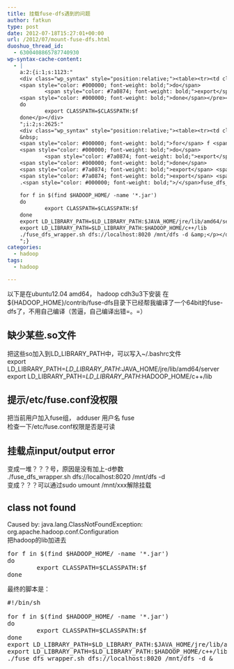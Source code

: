 ```yaml
---
title: 挂载fuse-dfs遇到的问题
author: fatkun
type: post
date: 2012-07-18T15:27:01+00:00
url: /2012/07/mount-fuse-dfs.html
duoshuo_thread_id:
  - 6300408865787740930
wp-syntax-cache-content:
  - |
    a:2:{i:1;s:1123:"
    <div class="wp_syntax" style="position:relative;"><table><tr><td class="code"><pre class="bash" style="font-family:monospace;"><span style="color: #000000; font-weight: bold;">for</span> f <span style="color: #000000; font-weight: bold;">in</span> $<span style="color: #7a0874; font-weight: bold;">&#40;</span><span style="color: #c20cb9; font-weight: bold;">find</span> <span style="color: #007800;">$HADOOP_HOME</span><span style="color: #000000; font-weight: bold;">/</span> <span style="color: #660033;">-name</span> <span style="color: #ff0000;">'*.jar'</span><span style="color: #7a0874; font-weight: bold;">&#41;</span>
    <span style="color: #000000; font-weight: bold;">do</span>
            <span style="color: #7a0874; font-weight: bold;">export</span> <span style="color: #007800;">CLASSPATH</span>=<span style="color: #007800;">$CLASSPATH</span>:<span style="color: #007800;">$f</span>
    <span style="color: #000000; font-weight: bold;">done</span></pre></td></tr></table><p class="theCode" style="display:none;">for f in $(find $HADOOP_HOME/ -name '*.jar')
    do
            export CLASSPATH=$CLASSPATH:$f
    done</p></div>
    ";i:2;s:2625:"
    <div class="wp_syntax" style="position:relative;"><table><tr><td class="code"><pre class="bash" style="font-family:monospace;"><span style="color: #666666; font-style: italic;">#!/bin/sh</span>
    &nbsp;
    <span style="color: #000000; font-weight: bold;">for</span> f <span style="color: #000000; font-weight: bold;">in</span> $<span style="color: #7a0874; font-weight: bold;">&#40;</span><span style="color: #c20cb9; font-weight: bold;">find</span> <span style="color: #007800;">$HADOOP_HOME</span><span style="color: #000000; font-weight: bold;">/</span> <span style="color: #660033;">-name</span> <span style="color: #ff0000;">'*.jar'</span><span style="color: #7a0874; font-weight: bold;">&#41;</span>
    <span style="color: #000000; font-weight: bold;">do</span>
            <span style="color: #7a0874; font-weight: bold;">export</span> <span style="color: #007800;">CLASSPATH</span>=<span style="color: #007800;">$CLASSPATH</span>:<span style="color: #007800;">$f</span>
    <span style="color: #000000; font-weight: bold;">done</span>
    <span style="color: #7a0874; font-weight: bold;">export</span> <span style="color: #007800;">LD_LIBRARY_PATH</span>=<span style="color: #007800;">$LD_LIBRARY_PATH</span>:<span style="color: #007800;">$JAVA_HOME</span><span style="color: #000000; font-weight: bold;">/</span>jre<span style="color: #000000; font-weight: bold;">/</span>lib<span style="color: #000000; font-weight: bold;">/</span>amd64<span style="color: #000000; font-weight: bold;">/</span>server
    <span style="color: #7a0874; font-weight: bold;">export</span> <span style="color: #007800;">LD_LIBRARY_PATH</span>=<span style="color: #007800;">$LD_LIBRARY_PATH</span>:<span style="color: #007800;">$HADOOP_HOME</span><span style="color: #000000; font-weight: bold;">/</span>c++<span style="color: #000000; font-weight: bold;">/</span>lib
    .<span style="color: #000000; font-weight: bold;">/</span>fuse_dfs_wrapper.sh dfs:<span style="color: #000000; font-weight: bold;">//</span>localhost:<span style="color: #000000;">8020</span> <span style="color: #000000; font-weight: bold;">/</span>mnt<span style="color: #000000; font-weight: bold;">/</span>dfs <span style="color: #660033;">-d</span> <span style="color: #000000; font-weight: bold;">&amp;</span></pre></td></tr></table><p class="theCode" style="display:none;">#!/bin/sh
    
    for f in $(find $HADOOP_HOME/ -name '*.jar')
    do
            export CLASSPATH=$CLASSPATH:$f
    done
    export LD_LIBRARY_PATH=$LD_LIBRARY_PATH:$JAVA_HOME/jre/lib/amd64/server
    export LD_LIBRARY_PATH=$LD_LIBRARY_PATH:$HADOOP_HOME/c++/lib
    ./fuse_dfs_wrapper.sh dfs://localhost:8020 /mnt/dfs -d &amp;</p></div>
    ";}
categories:
  - hadoop
tags:
  - hadoop

---
```

以下是在ubuntu12.04 amd64， hadoop cdh3u3下安装
在${HADOOP_HOME}/contrib/fuse-dfs目录下已经帮我编译了一个64bit的fuse-dfs了，不用自己编译（苦逼，自己编译出错=。=）
## 缺少某些.so文件

把这些so加入到LD\_LIBRARY\_PATH中，可以写入~/.bashrc文件  
export LD\_LIBRARY\_PATH=$LD\_LIBRARY\_PATH:$JAVA_HOME/jre/lib/amd64/server  
export LD\_LIBRARY\_PATH=$LD\_LIBRARY\_PATH:$HADOOP_HOME/c++/lib
## 提示/etc/fuse.conf没权限

把当前用户加入fuse组， adduser 用户名 fuse  
检查一下/etc/fuse.conf权限是否是可读
## 挂载点input/output error

变成一堆？？？号，原因是没有加上-d参数  
./fuse\_dfs\_wrapper.sh dfs://localhost:8020 /mnt/dfs -d  
变成？？？可以通过sudo umount /mnt/xxx解除挂载
## class not found

Caused by: java.lang.ClassNotFoundException: org.apache.hadoop.conf.Configuration  
把hadoop的lib加进去
<pre escaped="true" lang="bash">for f in $(find $HADOOP_HOME/ -name '*.jar')
do
        export CLASSPATH=$CLASSPATH:$f
done</pre>
最终的脚本是：
<pre escaped="true" lang="bash">#!/bin/sh

for f in $(find $HADOOP_HOME/ -name '*.jar')
do
        export CLASSPATH=$CLASSPATH:$f
done
export LD_LIBRARY_PATH=$LD_LIBRARY_PATH:$JAVA_HOME/jre/lib/amd64/server
export LD_LIBRARY_PATH=$LD_LIBRARY_PATH:$HADOOP_HOME/c++/lib
./fuse_dfs_wrapper.sh dfs://localhost:8020 /mnt/dfs -d &</pre>